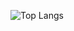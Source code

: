 


![Top Langs](https://github-readme-stats.vercel.app/api/top-langs/?username=nuricakir&layout=compact)

